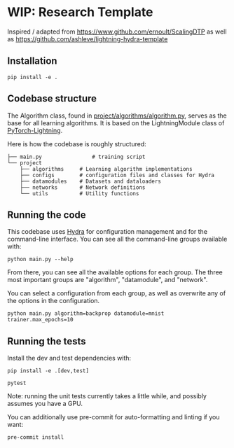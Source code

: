 # WIP: Research Template

Inspired / adapted from https://www.github.com/ernoult/ScalingDTP as well as https://github.com/ashleve/lightning-hydra-template

## Installation

```console
pip install -e .
```

## Codebase structure

The Algorithm class, found in [project/algorithms/algorithm.py](project/algorithms/algorithm.py),
serves as the base for all learning algorithms.
It is based on the LightningModule class of [PyTorch-Lightning](https://github.com/PyTorchLightning/pytorch-lightning).

Here is how the codebase is roughly structured:

```
├── main.py                # training script
└── project
    ├── algorithms     # Learning algorithm implementations
    ├── configs        # configuration files and classes for Hydra
    ├── datamodules    # Datasets and dataloaders
    ├── networks       # Network definitions
    └── utils          # Utility functions
```

## Running the code

This codebase uses [Hydra](https://hydra.cc/) for configuration management and for the command-line interface.
You can see all the command-line groups available with:

```console
python main.py --help
```

From there, you can see all the available options for each group.
The three most important groups are "algorithm", "datamodule", and "network".

You can select a configuration from each group, as well as overwrite any of the options in the
configuration.

```console
python main.py algorithm=backprop datamodule=mnist trainer.max_epochs=10
```

## Running the tests

Install the dev and test dependencies with:

```console
pip install -e .[dev,test]
```

```console
pytest
```

Note: running the unit tests currently takes a little while, and possibly assumes you have a GPU.

You can additionally use pre-commit for auto-formatting and linting if you want:

```console
pre-commit install
```
